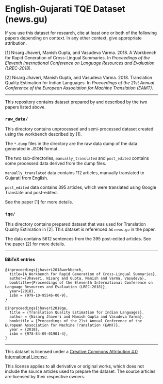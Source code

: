 # English-Gujarati TQE Dataset (news.gu)

If you use this dataset for research, cite at least one or both of the following papers depending on context. In any other context, give appropriate attribution.

[1] Nisarg Jhaveri, Manish Gupta, and Vasudeva Varma. 2018. A Workbench for Rapid Generation of Cross-Lingual Summaries. In *Proceedings of the Eleventh International Conference on Language Resources and Evaluation (LREC-2018)*.

[2] Nisarg Jhaveri, Manish Gupta, and Vasudeva Varma. 2018. Translation Quality Estimation for Indian Languages. In *Proceedings of the 21st Annual Conference of the European Association for Machine Translation (EAMT)*.

---

This repository contains dataset prepared by and described by the two papers listed above.

### `raw_data/`
This directory contains unprocessed and semi-processed dataset created using the workbench described by [1].

The `*.dump` files in the directory are the raw data dump of the data generated in JSON format.

The two sub-directories, `manually_translated` and `post_edited` contains some processed data derived from the dump files.

`manually_translated` data contains 112 articles, manually translated to Gujarati from English.

`post_edited` data contains 395 articles, which were translated using Google Translate and post-edited.

See the paper [1] for more details.

### `tqe/`
This  directory contains prepared dataset that was used for Translation Quality Estimation in [2]. This dataset is referenced as `news.gu` in the paper.

The data contains 5612 sentences from the 395 post-edited articles. See the paper [2] for more details.

---

#### BibTeX entries
```
@inproceedings{jhaveri2018workbench,
  title={A Workbench for Rapid Generation of Cross-Lingual Summaries},
  author={Jhaveri, Nisarg and Gupta, Manish and Varma, Vasudeva},
  booktitle={Proceedings of the Eleventh International Conference on Language Resources and Evaluation (LREC-2018)},
  year={2018},
  isbn = {979-10-95546-00-9},
}

@inproceedings{jhaveri2018qe,
  title = {Translation Quality Estimation for Indian Languages},
  author = {Nisarg Jhaveri and Manish Gupta and Vasudeva Varma},
  booktitle = {Proceedings of the 21st Annual Conference of the European Association for Machine Translation (EAMT)},
  year = {2018},
  isbn = {978-84-09-01901-4},
}
```

---

This dataset is licensed under a [Creative Commons Attribution 4.0 International License](https://creativecommons.org/licenses/by/4.0/).

This license applies to all derivative or original works, which does not include the source articles used to prepare the dataset. The source articles are licensed by their respective owners.
